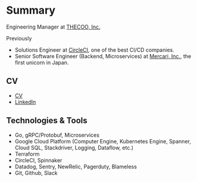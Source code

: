 # Summary

Engineering Manager at [THECOO, Inc.](https://thecoo.co.jp/)

Previously
- Solutions Engineer at [CircleCI](https://circleci.com/), one of the best CI/CD companies.
- Senior Software Engineer (Backend, Microservices) at [Mercari, Inc.](https://about.mercari.com/en/), the first unicorn in Japan.

## CV

- [CV](https://tangoenskai.github.io/)
- [LinkedIn](https://www.linkedin.com/in/junhahn/)

## Technologies & Tools

- Go, gRPC/Protobuf, Microservices
- Google Cloud Platform (Computer Engine, Kubernetes Engine, Spanner, Cloud SQL, Stackdriver, Logging, Dataflow, etc.)
- Terraform
- CircleCI, Spinnaker
- Datadog, Sentry, NewRelic, Pagerduty, Blameless
- Git, Github, Slack
